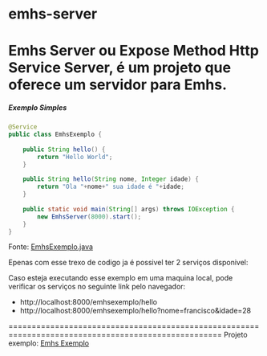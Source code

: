 # emhs-server
Emhs Server ou Expose Method Http Service Server, é um projeto que oferece um servidor para Emhs.
====================================================================================================
##### Exemplo Simples

```Java
@Service
public class EmhsExemplo {
	
	public String hello() {
		return "Hello World";
	}
	
	public String hello(String nome, Integer idade) {
		return "Ola "+nome+" sua idade é "+idade;
	}
	
	public static void main(String[] args) throws IOException {
		new EmhsServer(8000).start();
	}
}
```
Fonte: [EmhsExemplo.java](https://github.com/silvafass/emhs-exemplo/blob/master/src/br/com/emhs/exemplo/EmhsExemplo.java)

Epenas com esse trexo de codigo ja é possivel ter 2 serviços disponivel:

Caso esteja executando esse exemplo em uma maquina local, pode verificar os serviços no seguinte link pelo navegador:

  * http://localhost:8000/emhsexemplo/hello
  * http://localhost:8000/emhsexemplo/hello?nome=francisco&idade=28

====================================================================================================
Projeto exemplo: [Emhs Exemplo](https://github.com/silvafass/emhs-exemplo)
